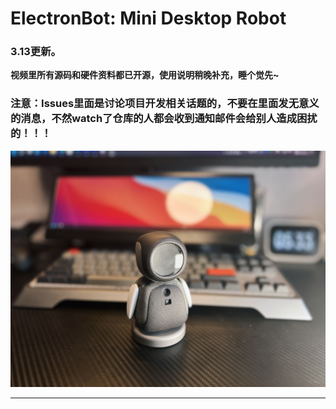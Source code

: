# ElectronBot: Mini Desktop Robot
### 3.13更新。

**视频里所有源码和硬件资料都已开源，使用说明稍晚补充，睡个觉先~**

### 注意：Issues里面是讨论项目开发相关话题的，不要在里面发无意义的消息，不然watch了仓库的人都会收到通知邮件会给别人造成困扰的！！！

![](5.Docs/Images/robot1.jpg)



---

